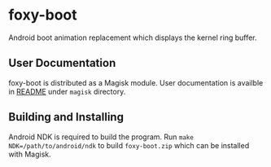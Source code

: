 # foxy-boot

Android boot animation replacement which displays the kernel ring buffer.

## User Documentation

foxy-boot is distributed as a Magisk module. User documentation is availble in [README](magisk/README.md) under `magisk`
directory.

## Building and Installing

Android NDK is required to build the program. Run `make NDK=/path/to/android/ndk` to build `foxy-boot.zip` which can be
installed with Magisk.
